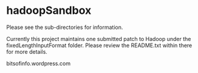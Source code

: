 hadoopSandbox
=============
Please see the sub-directories for information. 

Currently this project maintains one submitted patch to 
Hadoop under the fixedLengthInputFormat folder. Please
review the README.txt within there for more details.

bitsofinfo.wordpress.com
